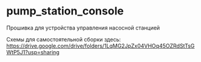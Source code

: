 # pump_station_console
Прошивка для устройства управления насосной станцией

Схемы для самостоятельной сборки здесь:
https://drive.google.com/drive/folders/1LqMG2JpZx04VHOq45OZRdStTsGWtP5J1?usp=sharing
